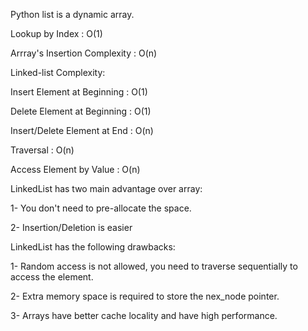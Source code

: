Python list is a dynamic array.

Lookup by Index : O(1)

Arrray's Insertion Complexity : O(n)

Linked-list Complexity:

Insert Element at Beginning : O(1)

Delete Element at Beginning : O(1)

Insert/Delete Element at End : O(n)

Traversal : O(n)

Access Element by Value : O(n)



LinkedList has two main advantage over array:

1- You don't need to pre-allocate the space.

2- Insertion/Deletion is easier


LinkedList has the following drawbacks:

1- Random access is not allowed, you need to traverse sequentially to access the element.

2- Extra memory space is required to store the nex_node pointer.

3- Arrays have better cache locality and have high performance. 
